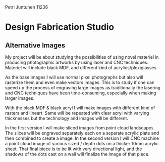 Petri Juntunen 11236

# Design Fabrication Studio

## Alternative Images

My project will be about studying the possibilities of using novel materiel in producing photographic artworks by using laser and CNC techniques. Materiel will include black MDF, 
and different kind of acrylics/plexiglasses.

As the base images I will use normal pixel photographs but also will rasterize them and even make vectors images. This is to study if one can speed up the process of engraving large images as traditionally the lasering and CNC techniques have been time-consuming, especially when making larger images.

With the black MDF & black acryl I will make images with different kind of rasters and lineart.
Same will be repeated with clear acryl with varying thicknesses but the technology and images will be different.

In the first version I will make sliced images from point cloud landscapes. The slices will be engraved separately each on a separate acrylic plate and then combined to create a image.
In the second version I will CNC machine a point cloud image of various sized / depth dots on a thicker 10mm acrylic sheet. That final piece is to be lit with very directional light, and the shadows of the dots cast on a wall will finalize the image of that piece.